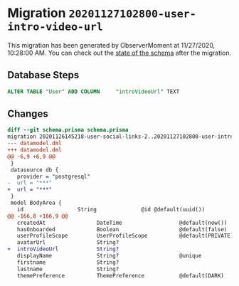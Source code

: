 # Migration `20201127102800-user-intro-video-url`

This migration has been generated by ObserverMoment at 11/27/2020, 10:28:00 AM.
You can check out the [state of the schema](./schema.prisma) after the migration.

## Database Steps

```sql
ALTER TABLE "User" ADD COLUMN     "introVideoUrl" TEXT
```

## Changes

```diff
diff --git schema.prisma schema.prisma
migration 20201126145218-user-social-links-2..20201127102800-user-intro-video-url
--- datamodel.dml
+++ datamodel.dml
@@ -6,9 +6,9 @@
 }
 datasource db {
   provider = "postgresql"
-  url = "***"
+  url = "***"
 }
 model BodyArea {
   id                 String              @id @default(uuid())
@@ -166,8 +166,9 @@
   createdAt                DateTime                  @default(now())
   hasOnboarded             Boolean                   @default(false)
   userProfileScope         UserProfileScope          @default(PRIVATE)
   avatarUrl                String?
+  introVideoUrl            String?
   displayName              String?                   @unique
   firstname                String?
   lastname                 String?
   themePreference          ThemePreference           @default(DARK)
```


